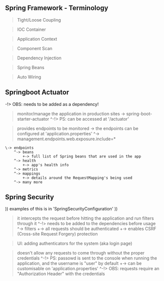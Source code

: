 ## Spring Framework - Terminology ##
> Tight/Loose Coupling

> IOC Container

> Application Context

> Component Scan

> Dependency Injection

> Spring Beans

> Auto Wiring

## Springboot Actuator ##
-!> OBS: needs to be added as a dependency!

> monitor/manage the application in production sites
    \-> spring-boot-starter-actuator
        ^-!> PS: can be accessed at '<url>/actuator'

> provides endpoints to be monitored
    \-> the endpoints can be configured at 'application.properties'
        ^-> management.endpoints.web.exposure.include=*
        
    \-> endpoints
        ^-> beans
            +-> full list of Spring beans that are used in the app
        ^-> health
            +-> app's health info
        ^-> metrics
        ^-> mappings
            +-> details around the RequestMapping's being used
        ^-> many more

## Spring Security ##
)) examples of this is in 'SpringSecurityConfiguration' ))
> it intercepts the request before hitting the application and run filters through it
    ^-!> needs to be added to the dependencies before usage
    ^-> filters
        +-> all requests should be authenticated
        +-> enables CSRF (Cross-site Request Forgery) protection

> UI: adding authenticators for the system (aka login page)

> doesn't allow any requests to come through without the proper credentials
    ^-!> PS: passowd is sent to the console when running the application, and the username is "user" by default
        +-> can be customisable on 'application.properties'
    ^-!> OBS: requests require an "Authorization Header" with the credentials